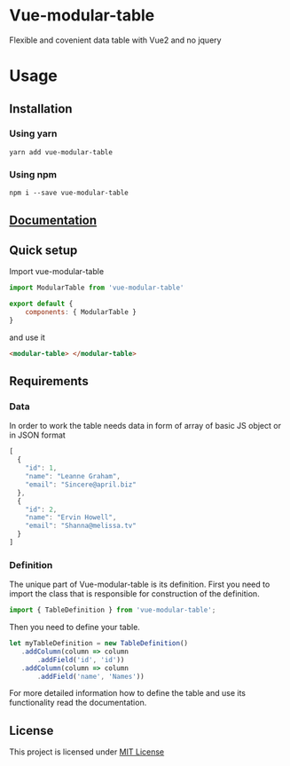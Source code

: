 # Vue-modular-table

Flexible and covenient data table with Vue2 and no jquery

# Usage

## Installation

### Using yarn

`yarn add vue-modular-table`

### Using npm

`npm i --save vue-modular-table`

## [Documentation](https://ecollect.github.io/vue-modular-table/)

## Quick setup 

Import vue-modular-table

```javascript
import ModularTable from 'vue-modular-table'

export default {
    components: { ModularTable }
}
```

and use it 

```html
<modular-table> </modular-table>
```

## Requirements

### Data

In order to work the table needs data in form of array of basic JS object or in JSON format

```javascript
[
  {
    "id": 1,
    "name": "Leanne Graham",
    "email": "Sincere@april.biz"
  },
  {
    "id": 2,
    "name": "Ervin Howell",
    "email": "Shanna@melissa.tv"
  }
]
 ```
 
 ### Definition
 
 The unique part of Vue-modular-table is its definition.
 First you need to import the class that is responsible for construction of the definition.
 
 ```javascript
 import { TableDefinition } from 'vue-modular-table';
 ```
 
 Then you need to define your table.
 
 ```javascript
 let myTableDefinition = new TableDefinition()
    .addColumn(column => column
        .addField('id', 'id'))
    .addColumn(column => column
        .addField('name', 'Names'))
 ```
        
 For more detailed information how to define the table and use its functionality read the documentation.

## License

This project is licensed under [MIT License](http://en.wikipedia.org/wiki/MIT_License)
